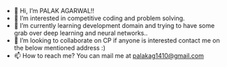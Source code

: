 - 👋 Hi, I’m PALAK AGARWAL!!
- 👀 I’m interested in competitive coding and problem solving.
- 🌱 I’m currently learning development domain and trying to have some grab over deep learning and neural networks..
- 💞️ I’m looking to collaborate on CP if anyone is interested contact me on the below mentioned address :)
- 📫 How to reach me? You can mail me at palakag1410@gmail.com

<!---
palak1410/palak1410 is a ✨ special ✨ repository because its `README.md` (this file) appears on your GitHub profile.
You can click the Preview link to take a look at your changes.
--->
